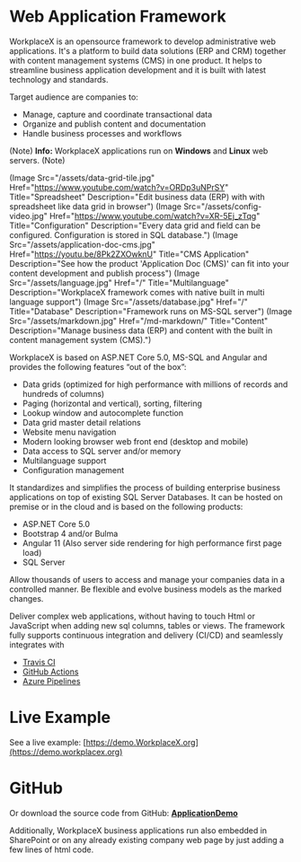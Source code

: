 # Web Application Framework <i class="fas fa-home"></i>
WorkplaceX is an opensource framework to develop administrative web applications. It's a platform to build data solutions (ERP and CRM) together with content management systems (CMS) in one product. It helps to streamline business application development and it is built with latest technology and standards.

Target audience are companies to:
* Manage, capture and coordinate transactional data
* Organize and publish content and documentation
* Handle business processes and workflows

(Note)
**Info:** WorkplaceX applications run on **Windows** and **Linux** web servers.
(Note)

(Image Src="/assets/data-grid-tile.jpg" Href="https://www.youtube.com/watch?v=ORDp3uNPrSY" Title="Spreadsheet" Description="Edit business data (ERP) with with spreadsheet like data grid in browser")
(Image Src="/assets/config-video.jpg" Href="https://www.youtube.com/watch?v=XR-5Ej_zTqg" Title="Configuration" Description="Every data grid and field can be configured. Configuration is stored in SQL database.")
(Image Src="/assets/application-doc-cms.jpg" Href="https://youtu.be/8Pk2ZXOwknU" Title="CMS Application" Description="See how the product 'Application Doc (CMS)' can fit into your content development and publish process")
(Image Src="/assets/language.jpg" Href="/" Title="Multilanguage" Description="WorkplaceX framework comes with native built in multi language support")
(Image Src="/assets/database.jpg" Href="/" Title="Database" Description="Framework runs on MS-SQL server")
(Image Src="/assets/markdown.jpg" Href="/md-markdown/" Title="Content" Description="Manage business data (ERP) and content with the built in content management system (CMS).")

WorkplaceX is based on ASP.NET Core 5.0, MS-SQL and Angular and provides the following features “out of the box”:

* Data grids (optimized for high performance with millions of records and hundreds of columns)
* Paging (horizontal and vertical), sorting, filtering
* Lookup window and autocomplete function
* Data grid master detail relations
* Website menu navigation
* Modern looking browser web front end (desktop and mobile)
* Data access to SQL server and/or memory
* Multilanguage support
* Configuration management

It standardizes and simplifies the process of building enterprise business applications on top of existing SQL Server Databases. It can be hosted on premise or in the cloud and is based on the following products:

* ASP.NET Core 5.0
* Bootstrap 4 and/or Bulma
* Angular 11 (Also server side rendering for high performance first page load)
* SQL Server

Allow thousands of users to access and manage your companies data in a controlled manner. Be flexible and evolve business models as the marked changes.

Deliver complex web applications, without having to touch Html or JavaScript when adding new sql columns, tables or views. The framework fully supports continuous integration and delivery (CI/CD) and seamlessly integrates with

* [Travis CI](https://travis-ci.org/)
* [GitHub Actions](https://github.com/features/actions)
* [Azure Pipelines](https://azure.microsoft.com/en-us/services/devops/pipelines/)

# Live Example <i class="fas fa-running"></i>
See a live example: [https://demo.WorkplaceX.org](https://demo.workplacex.org)

# GitHub <i class="fab fa-github"></i>
Or download the source code from GitHub: **[ApplicationDemo](https://github.com/WorkplaceX/ApplicationDemo)** 

Additionally, WorkplaceX business applications run also embedded in SharePoint or on any already existing company web page by just adding a few lines of html code.

